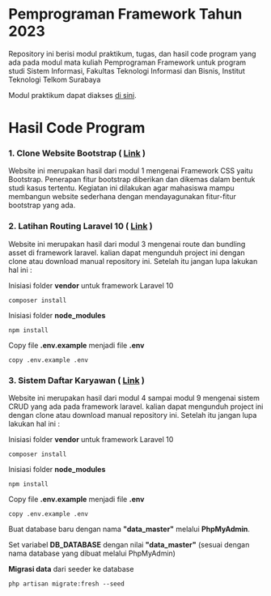 # Pemprograman Framework Tahun 2023

Repository ini berisi modul praktikum, tugas, dan hasil code program yang ada pada modul mata kuliah Pemprograman Framework untuk program studi Sistem Informasi, Fakultas Teknologi Informasi dan Bisnis, Institut Teknologi Telkom Surabaya

Modul praktikum dapat diakses [di sini](https://github.com/ramadhani059/pemprograman_framework/wiki).

# Hasil Code Program 
### 1. Clone Website Bootstrap ( [Link](https://github.com/ramadhani059/pemprograman_framework/tree/main/Clone-Website-Bootstrap) )
Website ini merupakan hasil dari modul 1 mengenai Framework CSS yaitu Bootstrap. Penerapan fitur bootstrap diberikan dan dikemas dalam bentuk studi kasus tertentu. Kegiatan ini dilakukan agar mahasiswa mampu membangun website sederhana dengan mendayagunakan fitur-fitur bootstrap yang ada.

### 2. Latihan Routing Laravel 10 ( [Link](https://github.com/ramadhani059/pemprograman_framework/tree/main/Latihan-Routing-Laravel) )
Website ini merupakan hasil dari modul 3 mengenai route dan bundling asset di framework laravel. kalian dapat mengunduh project ini dengan clone atau download manual repository ini. Setelah itu jangan lupa lakukan hal ini :

Inisiasi folder **vendor** untuk framework Laravel 10

```
composer install
```

Inisiasi folder **node_modules** 

```
npm install
```

Copy file **.env.example** menjadi file **.env**

```
copy .env.example .env
```

### 3. Sistem Daftar Karyawan ( [Link](https://github.com/ramadhani059/pemprograman_framework/tree/main/System-Employee-List) )
Website ini merupakan hasil dari modul 4 sampai modul 9 mengenai sistem CRUD yang ada pada framework laravel. kalian dapat mengunduh project ini dengan clone atau download manual repository ini. Setelah itu jangan lupa lakukan hal ini :

Inisiasi folder **vendor** untuk framework Laravel 10

```
composer install
```

Inisiasi folder **node_modules** 

```
npm install
```

Copy file **.env.example** menjadi file **.env**

```
copy .env.example .env
```

Buat database baru dengan nama **"data_master"** melalui **PhpMyAdmin**.

Set variabel **DB_DATABASE** dengan nilai **"data_master"** (sesuai dengan nama database yang dibuat melalui PhpMyAdmin)

**Migrasi data** dari seeder ke database

```
php artisan migrate:fresh --seed
```
